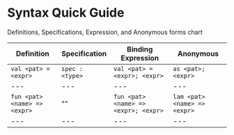 # Syntax Quick Guide

Definitions, Specifications, Expression, and Anonymous forms chart

| Definition | Specification | Binding Expression | Anonymous |
--- | --- | --- | ---
| `val <pat> = <expr>` | `spec : <type>` | `val <pat> = <expr>; <expr>` | `as <pat>; <expr>` |
--- | --- | --- | ---
| `fun <pat> <name> => <expr>` | "" | `fun <pat> <name> => <expr>; <expr>` | `lam <pat> <name> => <expr>` |
--- | --- | --- | ---